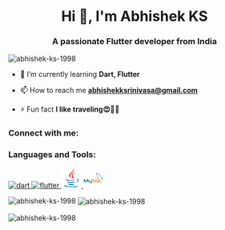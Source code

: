<h1 align="center">Hi 👋, I'm Abhishek KS</h1>
<h3 align="center">A passionate Flutter developer from India</h3>

<p align="left"> <img src="https://komarev.com/ghpvc/?username=abhishek-ks-1998&label=Profile%20views&color=0e75b6&style=flat" alt="abhishek-ks-1998" /> </p>

- 🌱 I’m currently learning **Dart, Flutter**

- 📫 How to reach me **abhishekksrinivasa@gmail.com**

- ⚡ Fun fact **I like traveling😍🚙🚅**

<h3 align="left">Connect with me:</h3>
<p align="left">
</p>

<h3 align="left">Languages and Tools:</h3>
<p align="left"> <a href="https://dart.dev" target="_blank" rel="noreferrer"> <img src="https://www.vectorlogo.zone/logos/dartlang/dartlang-icon.svg" alt="dart" width="40" height="40"/> </a> <a href="https://flutter.dev" target="_blank" rel="noreferrer"> <img src="https://www.vectorlogo.zone/logos/flutterio/flutterio-icon.svg" alt="flutter" width="40" height="40"/> </a> <a href="https://www.java.com" target="_blank" rel="noreferrer"> <img src="https://raw.githubusercontent.com/devicons/devicon/master/icons/java/java-original.svg" alt="java" width="40" height="40"/> </a> <a href="https://www.mysql.com/" target="_blank" rel="noreferrer"> <img src="https://raw.githubusercontent.com/devicons/devicon/master/icons/mysql/mysql-original-wordmark.svg" alt="mysql" width="40" height="40"/> </a> </p>

<p><img align="left" src="https://github-readme-stats.vercel.app/api/top-langs?username=abhishek-ks-1998&show_icons=true&locale=en&layout=compact" alt="abhishek-ks-1998" /></p>

<p>&nbsp;<img align="center" src="https://github-readme-stats.vercel.app/api?username=abhishek-ks-1998&show_icons=true&locale=en" alt="abhishek-ks-1998" /></p>

<p><img align="center" src="https://github-readme-streak-stats.herokuapp.com/?user=abhishek-ks-1998&" alt="abhishek-ks-1998" /></p>
